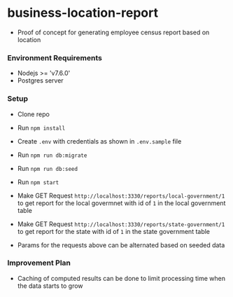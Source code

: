 # business-location-report
- Proof of concept for generating employee census report based on location

### Environment Requirements
- Nodejs >= 'v7.6.0'
- Postgres server

### Setup
- Clone repo
- Run `npm install`
- Create `.env` with credentials as shown in `.env.sample` file
- Run `npm run db:migrate`
- Run `npm run db:seed`
- Run `npm start`

- Make GET Request `http://localhost:3330/reports/local-government/1` to get
report for the local govermnet with id of `1` in the local government table
- Make GET Request `http://localhost:3330/reports/state-government/1` to get
report for the state with id of `1` in the state government table

* Params for the requests above can be alternated based on seeded data


### Improvement Plan
- Caching of computed results can be done to limit processing time when the data starts to grow
